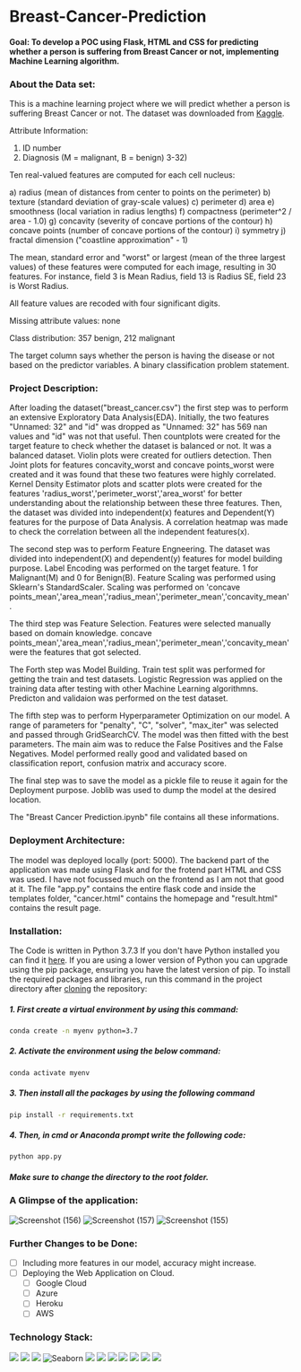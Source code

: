 # Breast-Cancer-Prediction

#### Goal: To develop a POC using Flask, HTML and CSS for predicting whether a person is suffering from Breast Cancer or not, implementing Machine Learning algorithm.

### About the Data set: 
This is a machine learning project where we will predict whether a person is suffering Breast Cancer or not. The dataset was downloaded from [Kaggle](https://www.kaggle.com/uciml/breast-cancer-wisconsin-data).

Attribute Information:

1) ID number
2) Diagnosis (M = malignant, B = benign)
3-32)

Ten real-valued features are computed for each cell nucleus:

a) radius (mean of distances from center to points on the perimeter)
b) texture (standard deviation of gray-scale values)
c) perimeter
d) area
e) smoothness (local variation in radius lengths)
f) compactness (perimeter^2 / area - 1.0)
g) concavity (severity of concave portions of the contour)
h) concave points (number of concave portions of the contour)
i) symmetry
j) fractal dimension ("coastline approximation" - 1)

The mean, standard error and "worst" or largest (mean of the three
largest values) of these features were computed for each image,
resulting in 30 features. For instance, field 3 is Mean Radius, field
13 is Radius SE, field 23 is Worst Radius.

All feature values are recoded with four significant digits.

Missing attribute values: none

Class distribution: 357 benign, 212 malignant

The target column says whether the person is having the disease or not based on the predictor variables. A binary classification problem statement.

### Project Description: 
After loading the dataset("breast_cancer.csv") the first step was to perform an extensive Exploratory Data Analysis(EDA).
Initially, the two features "Unnamed: 32" and "id" was dropped as "Unnamed: 32" has 569 nan values and "id" was not that useful. Then countplots were created for the target feature to check whether the dataset is balanced or not. It was a balanced dataset. Violin plots were created for outliers detection. Then Joint plots for features concavity_worst and concave points_worst were created and it was found that these two features were highly correlated. Kernel Density Estimator plots and scatter plots were created for the features 'radius_worst','perimeter_worst','area_worst' for better understanding about the relationship between these three features. Then, the dataset was divided into independent(x) features and Dependent(Y) features for the purpose of Data Analysis. A correlation heatmap was made to check the correlation between all the independent features(x).

The second step was to perform Feature Engneering. The dataset was divided into independent(X) and dependent(y) features for model building purpose. Label Encoding was performed on the target feature. 1 for Malignant(M) and 0 for Benign(B). Feature Scaling was performed using Sklearn's StandardScaler. Scaling was performed on 'concave points_mean','area_mean','radius_mean','perimeter_mean','concavity_mean' .

The third step was Feature Selection. Features were selected manually based on domain knowledge. concave points_mean','area_mean','radius_mean','perimeter_mean','concavity_mean' were the features that got selected.

The Forth step was Model Building. Train test split was performed for getting the train and test datasets. Logistic Regression was applied on the training data after testing with other Machine Learning algorithmns. Predicton and validaion was performed on the test dataset.

The fifth step was to perform Hyperparameter Optimization on our model. A range of parameters for "penalty", "C", "solver", "max_iter" was selected and passed through GridSearchCV. The model was then fitted with the best parameters. The main aim was to reduce the False Positives and the False Negatives. Model performed really good and validated based on classification report, confusion matrix and accuracy score.

The final step was to save the model as a pickle file to reuse it again for the Deployment purpose. Joblib was used to dump the model at the desired location.

The "Breast Cancer Prediction.ipynb" file contains all these informations.

### Deployment Architecture: 
The model was deployed locally (port: 5000). The backend part of the application was made using Flask and for the frotend part HTML and CSS was used.
I have not focussed much on the frontend as I am not that good at it. The file "app.py" contains the entire flask code and inside the templates folder, "cancer.html" contains the homepage and "result.html" contains the result page. 

### Installation:
The Code is written in Python 3.7.3 If you don't have Python installed you can find it [here](https://www.python.org/downloads/). If you are using a lower version of Python you can upgrade using the pip package, ensuring you have the latest version of pip. To install the required packages and libraries, run this command in the project directory after [cloning](https://www.howtogeek.com/451360/how-to-clone-a-github-repository/) the repository:

##### 1. First create a virtual environment by using this command:
```bash
conda create -n myenv python=3.7
```
##### 2. Activate the environment using the below command:
```bash
conda activate myenv
```
##### 3. Then install all the packages by using the following command
```bash
pip install -r requirements.txt
```
##### 4. Then, in cmd or Anaconda prompt write the following code:
```bash
python app.py
```
##### Make sure to change the directory to the root folder.  

### A Glimpse of the application:
![Screenshot (156)](https://user-images.githubusercontent.com/75041273/133083338-8ff0f2fa-5ed9-4840-af4a-510870b60d2a.png)
![Screenshot (157)](https://user-images.githubusercontent.com/75041273/133083362-e9761145-3f78-4250-8344-836408969a26.png)
![Screenshot (155)](https://user-images.githubusercontent.com/75041273/133083388-492c3c4a-3b9f-4c8e-9270-d7a02f7bd352.png)

### Further Changes to be Done:
- [ ] Including more features in our model, accuracy might increase.
- [ ] Deploying the Web Application on Cloud.
     - [ ] Google Cloud 
     - [ ] Azure
     - [ ] Heroku
     - [ ] AWS

### Technology Stack:

<img src="https://img.shields.io/badge/Python-FFD43B?style=for-the-badge&logo=python&logoColor=darkgreen" /> <img src="https://img.shields.io/badge/Numpy-777BB4?style=for-the-badge&logo=numpy&logoColor=white" /> <img src="https://img.shields.io/badge/Pandas-2C2D72?style=for-the-badge&logo=pandas&logoColor=white" /> ![Seaborn](https://img.shields.io/badge/Seaborn-%230C55A5.svg?style=for-the-badge&logo=seaborn&logoColor=%white)  <img src="https://img.shields.io/badge/scikit_learn-F7931E?style=for-the-badge&logo=scikit-learn&logoColor=white" /> <img src="https://img.shields.io/badge/Jupyter-F37626.svg?&style=for-the-badge&logo=Jupyter&logoColor=white" /> <img src="https://img.shields.io/badge/conda-342B029.svg?&style=for-the-badge&logo=anaconda&logoColor=white"/> <img src="https://img.shields.io/badge/Kaggle-20BEFF?style=for-the-badge&logo=Kaggle&logoColor=white" />  <img src="https://img.shields.io/badge/matplotlib-342B029.svg?&style=for-the-badge&logo=matplotlib&logoColor=white"/> <img src="https://img.shields.io/badge/Flask-000000?style=for-the-badge&logo=flask&logoColor=white" /> <img src="https://img.shields.io/badge/Spyder-838485?style=for-the-badge&logo=spyder%20ide&logoColor=maroon" />
